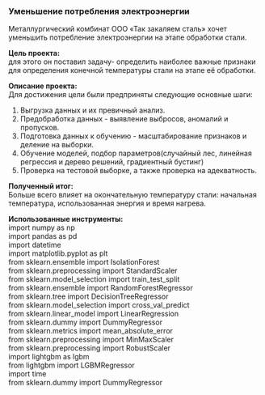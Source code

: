 ### Уменьшение потребления электроэнергии  

Металлургический комбинат ООО «Так закаляем сталь» хочет уменьшить потребление электроэнергии на этапе обработки стали.  

**Цель проекта:**  
для этого он поставил задачу- определить наиболее важные признаки для определения конечной температуры стали на этапе её обработки.

**Описание проекта:**  
Для достижения цели были предприняты следующие основные шаги:  
1. Выгрузка данных и их превичный анализ.
2. Предобработка данных - выявление выбросов, аномалий и пропусков.  
3. Подготовка данных к обучению - масштабирование признаков и деление на выборки.
4. Обучение моделей, подбор параметров(случайный лес, линейная регрессия и дерево решений, градиентный бустинг)
5. Проверка на тестовой выборке, а также проверка на адекватность.

**Полученный итог:**  
Больше всего влияет на окончательную температуру стали: начальная температура, использованная энергия и время нагрева.  

**Использованные инструменты:**    
import numpy as np  
import pandas as pd  
import datetime  
import matplotlib.pyplot as plt  
from sklearn.ensemble import IsolationForest  
from sklearn.preprocessing import StandardScaler  
from sklearn.model_selection import train_test_split  
from sklearn.ensemble import RandomForestRegressor  
from sklearn.tree import DecisionTreeRegressor  
from sklearn.model_selection import cross_val_predict  
from sklearn.linear_model import LinearRegression  
from sklearn.dummy import DummyRegressor  
from sklearn.metrics import mean_absolute_error  
from sklearn.preprocessing import MinMaxScaler  
from sklearn.preprocessing import RobustScaler  
import lightgbm as lgbm  
from lightgbm import LGBMRegressor  
import time  
from sklearn.dummy import DummyRegressor  
